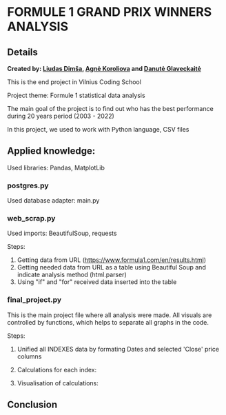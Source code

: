 # **FORMULE 1** GRAND PRIX WINNERS ANALYSIS
## Details
**Created by: [Liudas Dimša](https://github.com/Liudas97), [Agnė Koroliova](https://github.com/AgneKor) and [Danutė Glaveckaitė](https://github.com/NU-dot)**

This is the end project in Vilnius Coding School

Project theme: Formule 1 statistical data analysis

The main goal of the project is to find out who has the best performance during 20 years period (2003 - 2022)

In this project, we used to work with Python language, CSV files

## Applied knowledge:

Used libraries: Pandas, MatplotLib

### postgres.py
Used database adapter: main.py

### web_scrap.py
Used imports: BeautifulSoup, requests

Steps:

1. Getting data from URL (https://www.formula1.com/en/results.html) 
2. Getting needed data from URL as a table using Beautiful Soup and indicate analysis method (html.parser)
3. Using "if" and "for" received data inserted into the table


### final_project.py

This is the main project file where all analysis were made. All visuals are controlled by functions, which helps to separate all graphs in the code.

Steps:

1. Unified all INDEXES data by formating Dates and selected 'Close' price columns

2. Calculations for each index:

3. Visualisation of calculations:

## Conclusion
